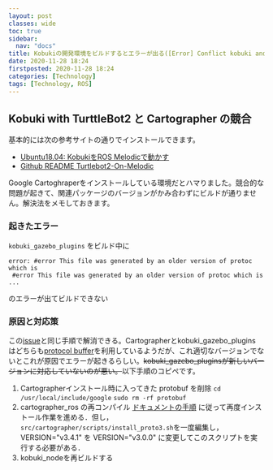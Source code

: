 ```yaml
---
layout: post
classes: wide
toc: true
sidebar:
  nav: "docs"
title: Kobukiの開発環境をビルドするとエラーが出る([Error] Conflict kobuki and Cartographer)
date: 2020-11-28 18:24
firstposted: 2020-11-28 18:24
categories: [Technology]
tags: [Technology, ROS]
---
```




## Kobuki with TurttleBot2 と Cartographer の競合

基本的には次の参考サイトの通りでインストールできます。

- [Ubuntu18.04: KobukiをROS Melodicで動かす](https://demura.net/lecture/16609.html)
- [Github README Turtlebot2-On-Melodic](https://github.com/gaunthan/Turtlebot2-On-Melodic)

Google Cartoghraperをインストールしている環境だとハマりました。競合的な問題が起きて、関連パッケージのバージョンがかみ合わずにビルドが通りません。解決法をメモしておきます。

<!-- more -->

### 起きたエラー

```kobuki_gazebo_plugins``` をビルド中に

```
error: #error This file was generated by an older version of protoc which is
 #error This file was generated by an older version of protoc which is ...
```

のエラーが出てビルドできない



### 原因と対応策

この[issue](https://github.com/AcutronicRobotics/gym-gazebo2/issues/13)と同じ手順で解消できる。Cartographerとkobuki_gazebo_plugins はどちらも[protocol buffer](https://developers.google.com/protocol-buffers)を利用しているようだが、これ適切なバージョンでないとこれが原因でエラーが起きるらしい。~~kobuki_gazebo_pluginsが新しいバージョンに対応していないのが悪い。~~以下手順のコピペです。

1. Cartographerインストール時に入ってきた protobuf を削除
   ```cd /usr/local/include/google```
   ```sudo rm -rf protobuf```
2. cartographer_ros の再コンパイル
   [ドキュメントの手順]( https://google-cartographer-ros.readthedocs.io/en/latest/compilation.html) に従って再度インストール作業を進める．但し，``` src/cartographer/scripts/install_proto3.sh```を一度編集し， VERSION="v3.4.1" を VERSION="v3.0.0" に変更してこのスクリプトを実行する必要がある．
3. kobuki_nodeを再ビルドする

